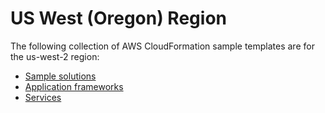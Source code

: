 # US West \(Oregon\) Region<a name="cfn-sample-templates-us-west-2"></a>

The following collection of AWS CloudFormation sample templates are for the us\-west\-2 region:

- [Sample solutions](sample-templates-applications-us-west-2.md)
- [Application frameworks](sample-templates-appframeworks-us-west-2.md)
- [Services](sample-templates-services-us-west-2.md)
